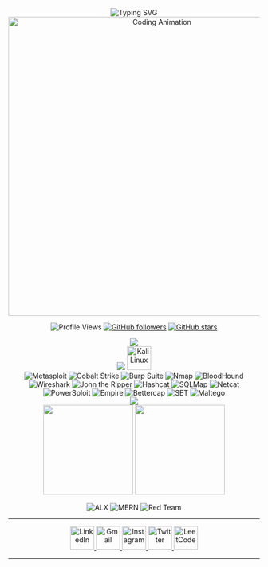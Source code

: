 <div align="center">
  <img src="https://readme-typing-svg.herokuapp.com?font=Fira+Code&size=32&duration=2800&pause=2000&color=A9FEF7&center=true&vCenter=true&width=940&lines=Hey!+It's+Dennis+Muriithi;Cybersecurity+Enthusiast;Red+Team+Specialist;Welcome+to+my+GitHub+Profile!" alt="Typing SVG" />
</div>

<div align="center">
  <img src="https://user-images.githubusercontent.com/74038190/213910845-af37a709-8995-40d6-be59-724526e3c3d7.gif" alt="Coding Animation" width="600"/>
</div>

<div align="center">
  
  ![Profile Views](https://komarev.com/ghpvc/?username=initials101&color=brightgreen&style=flat-square&label=Profile+Views)
  [![GitHub followers](https://img.shields.io/github/followers/initials101?label=Followers&style=social)](https://github.com/initials101)
  [![GitHub stars](https://img.shields.io/github/stars/initials101?label=Stars&style=social)](https://github.com/initials101)
  
</div>


<div align="center">
  <img src="https://skillicons.dev/icons?i=html,c,cpp,python,javascript,bash" />
</div>


<div align="center">
  <img src="https://skillicons.dev/icons?i=android,ubuntu,debian,arch,linux" />
  <img src="https://github.com/tandpfun/skill-icons/raw/main/icons/Kali-Dark.svg" width="48" height="48" alt="Kali Linux" />
</div>

<div align="center">
  <img src="https://img.shields.io/badge/Metasploit-2596CD?style=for-the-badge&logo=metasploit&logoColor=white" alt="Metasploit" />
  <img src="https://img.shields.io/badge/Cobalt_Strike-FF0000?style=for-the-badge&logo=security&logoColor=white" alt="Cobalt Strike" />
  <img src="https://img.shields.io/badge/Burp_Suite-FF6633?style=for-the-badge&logo=burpsuite&logoColor=white" alt="Burp Suite" />
  <img src="https://img.shields.io/badge/Nmap-4682B4?style=for-the-badge&logo=nmap&logoColor=white" alt="Nmap" />
  <img src="https://img.shields.io/badge/BloodHound-8B0000?style=for-the-badge&logo=security&logoColor=white" alt="BloodHound" />
  <img src="https://img.shields.io/badge/Wireshark-1679A7?style=for-the-badge&logo=wireshark&logoColor=white" alt="Wireshark" />
  <img src="https://img.shields.io/badge/John_the_Ripper-8B0000?style=for-the-badge&logo=security&logoColor=white" alt="John the Ripper" />
  <img src="https://img.shields.io/badge/Hashcat-FF4500?style=for-the-badge&logo=security&logoColor=white" alt="Hashcat" />
  <img src="https://img.shields.io/badge/SQLMap-000000?style=for-the-badge&logo=security&logoColor=white" alt="SQLMap" />
  <img src="https://img.shields.io/badge/Netcat-4EAA25?style=for-the-badge&logo=gnu-bash&logoColor=white" alt="Netcat" />
  <img src="https://img.shields.io/badge/PowerSploit-5391FE?style=for-the-badge&logo=powershell&logoColor=white" alt="PowerSploit" />
  <img src="https://img.shields.io/badge/Empire-DC143C?style=for-the-badge&logo=security&logoColor=white" alt="Empire" />
  <img src="https://img.shields.io/badge/Bettercap-00D4AA?style=for-the-badge&logo=security&logoColor=white" alt="Bettercap" />
  <img src="https://img.shields.io/badge/SET-FF6B35?style=for-the-badge&logo=security&logoColor=white" alt="SET" />
  <img src="https://img.shields.io/badge/Maltego-1F4E79?style=for-the-badge&logo=maltego&logoColor=white" alt="Maltego" />
</div>



<div align="center">
  <img src="https://skillicons.dev/icons?i=react,nextjs,tailwind,bootstrap,nodejs,express,django,mongodb,mysql,firebase,git,github,vscode,docker" />
</div>


<div align="center">
  <img height="180em" src="https://github-readme-stats.vercel.app/api?username=initials101&show_icons=true&theme=tokyonight&hide_border=true&count_private=true&include_all_commits=true"/>
  <img height="180em" src="https://github-readme-stats.vercel.app/api/top-langs/?username=initials101&layout=compact&theme=tokyonight&hide_border=true&langs_count=8"/>
</div>




<div align="center">

![ALX](https://img.shields.io/badge/ALX-Software_Engineering-FF6B6B?style=for-the-badge&logo=graduation-cap&logoColor=white)
![MERN](https://img.shields.io/badge/Full_Stack-MERN_Development-4ECDC4?style=for-the-badge&logo=stack-overflow&logoColor=white)
![Red Team](https://img.shields.io/badge/Red_Team-Specialist-DC143C?style=for-the-badge&logo=security&logoColor=white)

</div>

---


<div align="center">
  <a href="https://www.linkedin.com/in/initials101/" target="_blank">
    <img src="https://raw.githubusercontent.com/maurodesouza/profile-readme-generator/master/src/assets/icons/social/linkedin/default.svg" width="48" height="48" alt="LinkedIn" />
  </a>
  <a href="mailto:muriithidennis340@gmail.com" target="_blank">
    <img src="https://raw.githubusercontent.com/maurodesouza/profile-readme-generator/master/src/assets/icons/social/gmail/default.svg" width="48" height="48" alt="Gmail" />
  </a>
  <a href="https://www.instagram.com/initials101/" target="_blank">
    <img src="https://raw.githubusercontent.com/maurodesouza/profile-readme-generator/master/src/assets/icons/social/instagram/default.svg" width="48" height="48" alt="Instagram" />
  </a>
  <a href="https://x.com/initials101" target="_blank">
    <img src="https://raw.githubusercontent.com/maurodesouza/profile-readme-generator/master/src/assets/icons/social/twitter/default.svg" width="48" height="48" alt="Twitter" />
  </a>
  <a href="https://www.leetcode.com/initials101" target="_blank">
    <img src="https://raw.githubusercontent.com/rahuldkjain/github-profile-readme-generator/master/src/images/icons/Social/leet-code.svg" width="48" height="48" alt="LeetCode" />
  </a>
</div>

---

